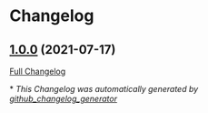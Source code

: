 # Changelog

## [1.0.0](https://github.com/codenamephp/chef.cookbook.chrome/tree/1.0.0) (2021-07-17)

[Full Changelog](https://github.com/codenamephp/chef.cookbook.chrome/compare/144e676d8599b4e9e1bc371cf619135ba9db5e9a...1.0.0)



\* *This Changelog was automatically generated by [github_changelog_generator](https://github.com/github-changelog-generator/github-changelog-generator)*
